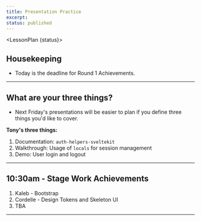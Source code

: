 ```yaml
---
title: Presentation Practice
excerpt: 
status: published
---
```

<script>
	import Homework from "$lib/components/Homework.svelte";
	import LessonPlan from "$lib/components/LessonPlan.svelte";
</script>

<LessonPlan {status}>

## Housekeeping
- Today is the deadline for Round 1 Achievements.

---

## What are your three things?
- Next Friday's presentations will be easier to plan if you define three things you'd like to cover.

**Tony's three things:**
1. Documentation: `auth-helpers-sveltekit`
2. Walkthrough: Usage of `locals` for session management
3. Demo: User login and logout

---

## 10:30am - Stage Work Achievements
1. Kaleb - Bootstrap
2. Cordelle - Design Tokens and Skeleton UI
3. TBA
---

</LessonPlan>